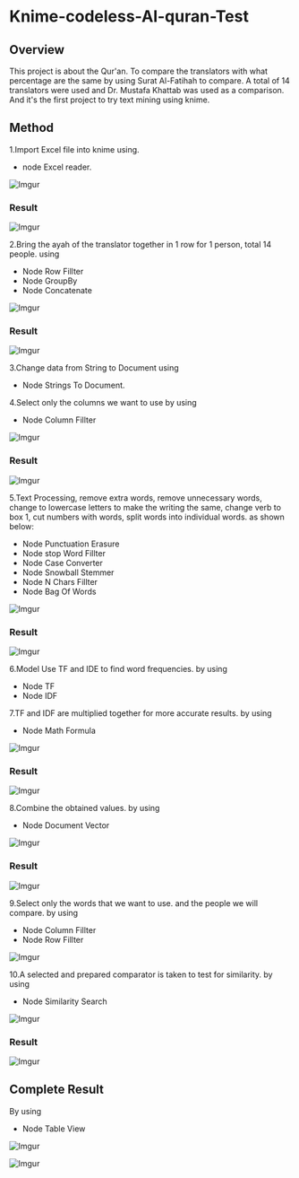 # Knime-codeless-Al-quran-Test 
##  Overview
  This project is about the Qur'an. To compare the translators with what percentage are the same by using Surat Al-Fatihah to compare. A total of 14 translators were used and Dr. Mustafa Khattab was used as a comparison. And it's the first project to try text mining using knime.

## Method
1.Import Excel file into knime using.
  * node Excel reader.

![Imgur](https://i.imgur.com/ZE1tSAY.png)

### Result

![Imgur](https://i.imgur.com/IFnzA5a.png)

2.Bring the ayah of the translator together in 1 row for 1 person, total 14 people. using 
  * Node Row Fillter
  * Node GroupBy
  * Node Concatenate

![Imgur](https://i.imgur.com/qrTQIdZ.png)

### Result

![Imgur](https://i.imgur.com/au1hIJs.png)

3.Change data from String to Document using 
  * Node Strings To Document.

4.Select only the columns we want to use by using
  * Node Column Fillter

![Imgur](https://i.imgur.com/n4Ttv5A.png)

### Result

![Imgur](https://i.imgur.com/DB5IQRk.png)

5.Text Processing, remove extra words, remove unnecessary words, change to lowercase letters to make the writing the same, change verb to box 1, cut numbers with words, split words into individual words. as shown below:
  * Node Punctuation Erasure
  * Node stop Word Fillter
  * Node Case Converter
  * Node Snowball Stemmer
  * Node N Chars Fillter
  * Node Bag Of Words

![Imgur](https://i.imgur.com/7DTBK3Z.png)

### Result

![Imgur](https://i.imgur.com/w2Kli1f.png)

6.Model Use TF and IDE to find word frequencies. by using
  * Node TF
  * Node IDF

7.TF and IDF are multiplied together for more accurate results. by using
  * Node Math Formula

![Imgur](https://i.imgur.com/VmgejFM.png)

### Result

![Imgur](https://i.imgur.com/tLNFAup.png)

8.Combine the obtained values. by using
  * Node Document Vector
  
![Imgur](https://i.imgur.com/YzGfM6r.png)

### Result

![Imgur](https://i.imgur.com/GfqcB2u.png)

9.Select only the words that we want to use. and the people we will compare. by using
  * Node Column Fillter
  * Node Row Fillter
 
 ![Imgur](https://i.imgur.com/afIPZ5g.png)
 
 
 10.A selected and prepared comparator is taken to test for similarity. by using
  * Node Similarity Search
  
 ![Imgur](https://i.imgur.com/afIPZ5g.png)
 
### Result
 
 ![Imgur](https://i.imgur.com/JBiO1Ja.png)
 
 ## Complete Result
 
 By using
  * Node Table View

![Imgur](https://i.imgur.com/jTMmf0t.png)

![Imgur](https://i.imgur.com/Oo5U8Sm.png)

